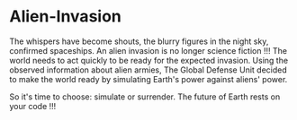 # Alien-Invasion
The whispers have become shouts, the blurry figures in the night sky, confirmed
spaceships. An alien invasion is no longer science fiction !!! The world needs to act quickly to
be ready for the expected invasion. Using the observed information about alien armies, The
Global Defense Unit decided to make the world ready by simulating Earth's power against
aliens' power.

So it's time to choose: simulate or surrender. The future of Earth rests on your
code !!!
